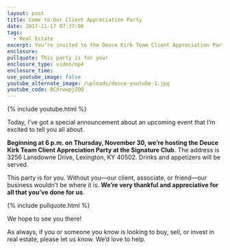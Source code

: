 ```yaml
---
layout: post
title: Come to Our Client Appreciation Party
date: 2017-11-17 07:37:00
tags:
  - Real Estate
excerpt: You’re invited to the Deuce Kirk Team Client Appreciation Party.
enclosure:
pullquote: This party is for you!
enclosure_type: video/mp4
enclosure_time:
use_youtube_image: false
youtube_alternate_image: /uploads/deuce-youtube-1.jpg
youtube_code: BCXrwwpjZOQ
---
```



{% include youtube.html %}

Today, I’ve got a special announcement about an upcoming event that I’m excited to tell you all about.

**Beginning at 6 p.m. on Thursday, November 30, we’re hosting the Deuce Kirk Team Client Appreciation Party at the Signature Club**. The address is 3256 Lansdowne Drive, Lexington, KY 40502. Drinks and appetizers will be served.

This party is for you. Without you—our client, associate, or friend—our business wouldn’t be where it is. **We’re very thankful and appreciative for all that you’ve done for us**.

{% include pullquote.html %}

We hope to see you there!

As always, if you or someone you know is looking to buy, sell, or invest in real estate, please let us know. We’d love to help.
